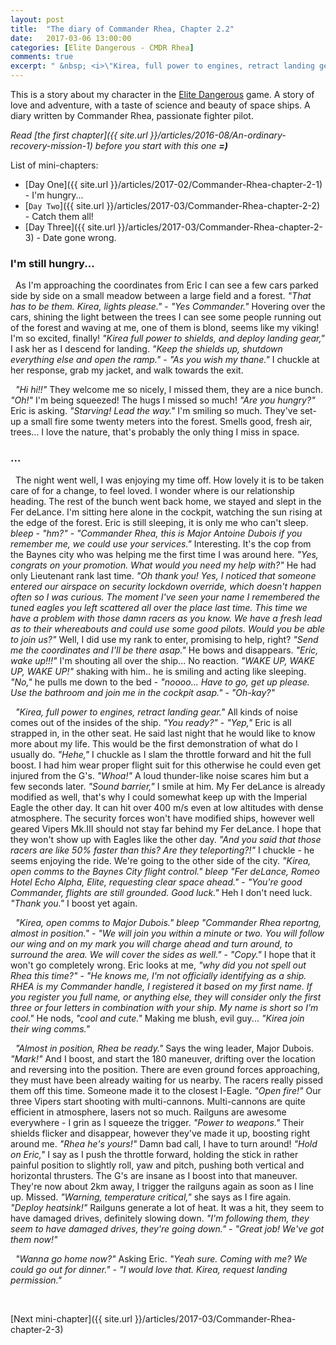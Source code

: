 ```yaml
---
layout: post
title:  "The diary of Commander Rhea, Chapter 2.2"
date:   2017-03-06 13:00:00
categories: [Elite Dangerous - CMDR Rhea]
comments: true
excerpt: " &nbsp; <i>\"Kirea, full power to engines, retract landing gear.\"</i> All kinds of noise comes out of the insides of the ship. <i>\"You ready?\"</i> - <i>\"Yep,\"</i> Eric is all strapped in, in the other seat. He said last night that he would like to know more about my life. This would be the first demonstration of my life I suppose. <i>\"Hehe,\"</i> I chuckle as I slam the throttle forward and hit the full boost. "
---
```

This is a story about my character in the [Elite Dangerous](https://www.youtube.com/watch?v=yEjNmKpVAgc) game.
A story of love and adventure, with a taste of science and beauty of space ships. A diary written by Commander Rhea, passionate fighter pilot.

_Read [the first chapter]({{ site.url }}/articles/2016-08/An-ordinary-recovery-mission-1) before you start with this one **=)**_

List of mini-chapters:
* [Day One]({{ site.url }}/articles/2017-02/Commander-Rhea-chapter-2-1) - I'm hungry...
* [`Day Two`]({{ site.url }}/articles/2017-03/Commander-Rhea-chapter-2-2) - Catch them all!
* [Day Three]({{ site.url }}/articles/2017-03/Commander-Rhea-chapter-2-3) - Date gone wrong.

### I'm still hungry...

 &nbsp; As I'm approaching the coordinates from Eric I can see a few cars parked side by side on a small meadow between a large field and a forest. _"That has to be them. Kirea, lights please."_ - _"Yes Commander."_ Hovering over the cars, shining the light between the trees I can see some people running out of the forest and waving at me, one of them is blond, seems like my viking! I'm so excited, finally! _"Kirea full power to shields, and deploy landing gear,"_ I ask her as I descend for landing. _"Keep the shields up, shutdown everything else and open the ramp."_ - _"As you wish my thane."_ I chuckle at her response, grab my jacket, and walk towards the exit.

 &nbsp; _"Hi hi!!"_ They welcome me so nicely, I missed them, they are a nice bunch. _"Oh!"_ I'm being squeezed! The hugs I missed so much! _"Are you hungry?"_ Eric is asking. _"Starving! Lead the way."_ I'm smiling so much. They've set-up a small fire some twenty meters into the forest. Smells good, fresh air, trees... I love the nature, that's probably the only thing I miss in space.

### ...

 &nbsp; The night went well, I was enjoying my time off. How lovely it is to be taken care of for a change, to feel loved. I wonder where is our relationship heading. The rest of the bunch went back home, we stayed and slept in the Fer deLance. I'm sitting here alone in the cockpit, watching the sun rising at the edge of the forest. Eric is still sleeping, it is only me who can't sleep. _*bleep*_ - _"hm?"_ - _"Commander Rhea, this is Major Antoine Dubois if you remember me, we could use your services."_ Interesting. It's the cop from the Baynes city who was helping me the first time I was around here. _"Yes, congrats on your promotion. What would you need my help with?"_ He had only Lieutenant rank last time. _"Oh thank you! Yes, I noticed that someone entered our airspace on security lockdown override, which doesn't happen often so I was curious. The moment I've seen your name I remembered the tuned eagles you left scattered all over the place last time. This time we have a problem with those damn racers as you know. We have a fresh lead as to their whereabouts and could use some good pilots. Would you be able to join us?"_ Well, I did use my rank to enter, promising to help, right? _"Send me the coordinates and I'll be there asap."_ He bows and disappears. _"Eric, wake up!!!"_ I'm shouting all over the ship... No reaction. _"WAKE UP, WAKE UP, WAKE UP!"_ shaking with him.. he is smiling and acting like sleeping. _"No,"_ he pulls me down to the bed - _"noooo... Have to go, get up please. Use the bathroom and join me in the cockpit asap."_ - _"Oh-kay?"_

 &nbsp; _"Kirea, full power to engines, retract landing gear."_ All kinds of noise comes out of the insides of the ship. _"You ready?"_ - _"Yep,"_ Eric is all strapped in, in the other seat. He said last night that he would like to know more about my life. This would be the first demonstration of what do I usually do. _"Hehe,"_ I chuckle as I slam the throttle forward and hit the full boost. I had him wear proper flight suit for this otherwise he could even get injured from the G's. _"Whoa!"_ A loud thunder-like noise scares him but a few seconds later. _"Sound barrier,"_ I smile at him. My Fer deLance is already modified as well, that's why I could somewhat keep up with the Imperial Eagle the other day. It can hit over 400 m/s even at low altitudes with dense atmosphere. The security forces won't have modified ships, however well geared Vipers Mk.III should not stay far behind my Fer deLance. I hope that they won't show up with Eagles like the other day. _"And you said that those racers are like 50% faster than this? Are they teleporting?!"_ I chuckle - he seems enjoying the ride. We're going to the other side of the city. _"Kirea, open comms to the Baynes City flight control."_ _*bleep*_ _"Fer deLance, Romeo Hotel Echo Alpha, Elite, requesting clear space ahead."_ - _"You're good Commander, flights are still grounded. Good luck."_ Heh I don't need luck. _"Thank you."_ I boost yet again.

 &nbsp; _"Kirea, open comms to Major Dubois."_ _*bleep*_ _"Commander Rhea reportng, almost in position."_ - _"We will join you within a minute or two. You will follow our wing and on my mark you will charge ahead and turn around, to surround the area. We will cover the sides as well."_ - _"Copy."_ I hope that it won't go completely wrong. Eric looks at me, _"why did you not spell out Rhea this time?"_ - _"He knows me, I'm not officially identifying as a ship. RHEA is my Commander handle, I registered it based on my first name. If you register you full name, or anything else, they will consider only the first three or four letters in combination with your ship. My name is short so I'm cool."_ He nods, _"cool and cute."_ Making me blush, evil guy... _"Kirea join their wing comms."_

 &nbsp; _"Almost in position, Rhea be ready."_ Says the wing leader, Major Dubois. _"Mark!"_ And I boost, and start the 180 maneuver, drifting over the location and reversing into the position. There are even ground forces approaching, they must have been already waiting for us nearby. The racers really pissed them off this time. Someone made it to the closest I-Eagle. _"Open fire!"_ Our three Vipers start shooting with multi-cannons. Multi-cannons are quite efficient in atmosphere, lasers not so much. Railguns are awesome everywhere - I grin as I squeeze the trigger. _"Power to weapons."_ Their shields flicker and disappear, however they've made it up, boosting right around me. _"Rhea he's yours!"_ Damn bad call, I have to turn around! _"Hold on Eric,"_ I say as I push the throttle forward, holding the stick in rather painful position to slightly roll, yaw and pitch, pushing both vertical and horizontal thrusters. The G's are insane as I boost into that maneuver. They're now about 2km away, I trigger the railguns again as soon as I line up. Missed. _"Warning, temperature critical,"_ she says as I fire again. _"Deploy heatsink!"_ Railguns generate a lot of heat. It was a hit, they seem to have damaged drives, definitely slowing down. _"I'm following them, they seem to have damaged drives, they're going down."_ - _"Great job! We've got them now!"_

 &nbsp; _"Wanna go home now?"_ Asking Eric. _"Yeah sure. Coming with me? We could go out for dinner."_ - _"I would love that. Kirea, request landing permission."_

&nbsp;

[Next mini-chapter]({{ site.url }}/articles/2017-03/Commander-Rhea-chapter-2-3)

